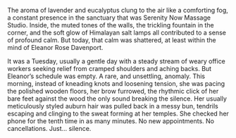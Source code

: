 The aroma of lavender and eucalyptus clung to the air like a comforting fog, a constant presence in the sanctuary that was Serenity Now Massage Studio. Inside, the muted tones of the walls, the trickling fountain in the corner, and the soft glow of Himalayan salt lamps all contributed to a sense of profound calm. But today, that calm was shattered, at least within the mind of Eleanor Rose Davenport.

It was a Tuesday, usually a gentle day with a steady stream of weary office workers seeking relief from cramped shoulders and aching backs. But Eleanor’s schedule was empty. A rare, and unsettling, anomaly. This morning, instead of kneading knots and loosening tension, she was pacing the polished wooden floors, her brow furrowed, the rhythmic click of her bare feet against the wood the only sound breaking the silence. Her usually meticulously styled auburn hair was pulled back in a messy bun, tendrils escaping and clinging to the sweat forming at her temples. She checked her phone for the tenth time in as many minutes. No new appointments. No cancellations. Just… silence.
